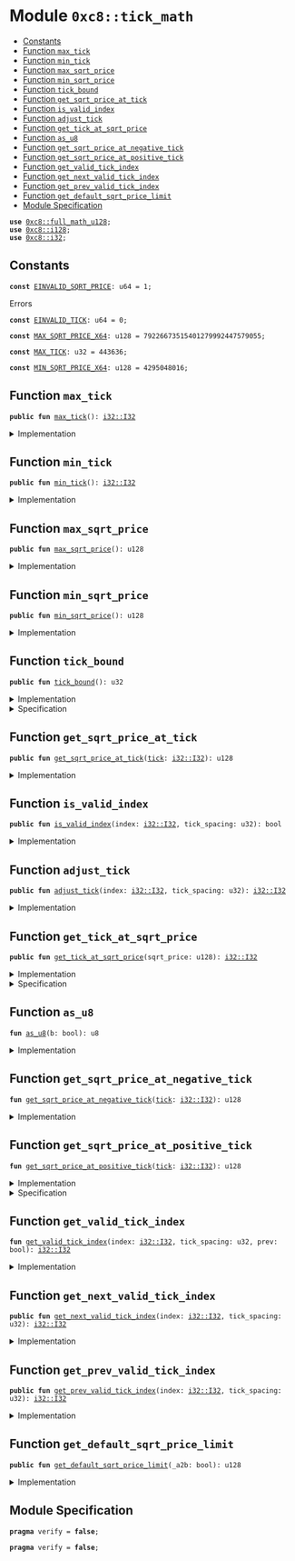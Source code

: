 
<a name="0xc8_tick_math"></a>

# Module `0xc8::tick_math`



-  [Constants](#@Constants_0)
-  [Function `max_tick`](#0xc8_tick_math_max_tick)
-  [Function `min_tick`](#0xc8_tick_math_min_tick)
-  [Function `max_sqrt_price`](#0xc8_tick_math_max_sqrt_price)
-  [Function `min_sqrt_price`](#0xc8_tick_math_min_sqrt_price)
-  [Function `tick_bound`](#0xc8_tick_math_tick_bound)
-  [Function `get_sqrt_price_at_tick`](#0xc8_tick_math_get_sqrt_price_at_tick)
-  [Function `is_valid_index`](#0xc8_tick_math_is_valid_index)
-  [Function `adjust_tick`](#0xc8_tick_math_adjust_tick)
-  [Function `get_tick_at_sqrt_price`](#0xc8_tick_math_get_tick_at_sqrt_price)
-  [Function `as_u8`](#0xc8_tick_math_as_u8)
-  [Function `get_sqrt_price_at_negative_tick`](#0xc8_tick_math_get_sqrt_price_at_negative_tick)
-  [Function `get_sqrt_price_at_positive_tick`](#0xc8_tick_math_get_sqrt_price_at_positive_tick)
-  [Function `get_valid_tick_index`](#0xc8_tick_math_get_valid_tick_index)
-  [Function `get_next_valid_tick_index`](#0xc8_tick_math_get_next_valid_tick_index)
-  [Function `get_prev_valid_tick_index`](#0xc8_tick_math_get_prev_valid_tick_index)
-  [Function `get_default_sqrt_price_limit`](#0xc8_tick_math_get_default_sqrt_price_limit)
-  [Module Specification](#@Module_Specification_1)


<pre><code><b>use</b> <a href="full_math_u128.md#0xc8_full_math_u128">0xc8::full_math_u128</a>;
<b>use</b> <a href="i128.md#0xc8_i128">0xc8::i128</a>;
<b>use</b> <a href="i32.md#0xc8_i32">0xc8::i32</a>;
</code></pre>



<a name="@Constants_0"></a>

## Constants


<a name="0xc8_tick_math_EINVALID_SQRT_PRICE"></a>



<pre><code><b>const</b> <a href="tick_math.md#0xc8_tick_math_EINVALID_SQRT_PRICE">EINVALID_SQRT_PRICE</a>: u64 = 1;
</code></pre>



<a name="0xc8_tick_math_EINVALID_TICK"></a>

Errors


<pre><code><b>const</b> <a href="tick_math.md#0xc8_tick_math_EINVALID_TICK">EINVALID_TICK</a>: u64 = 0;
</code></pre>



<a name="0xc8_tick_math_MAX_SQRT_PRICE_X64"></a>



<pre><code><b>const</b> <a href="tick_math.md#0xc8_tick_math_MAX_SQRT_PRICE_X64">MAX_SQRT_PRICE_X64</a>: u128 = 79226673515401279992447579055;
</code></pre>



<a name="0xc8_tick_math_MAX_TICK"></a>



<pre><code><b>const</b> <a href="tick_math.md#0xc8_tick_math_MAX_TICK">MAX_TICK</a>: u32 = 443636;
</code></pre>



<a name="0xc8_tick_math_MIN_SQRT_PRICE_X64"></a>



<pre><code><b>const</b> <a href="tick_math.md#0xc8_tick_math_MIN_SQRT_PRICE_X64">MIN_SQRT_PRICE_X64</a>: u128 = 4295048016;
</code></pre>



<a name="0xc8_tick_math_max_tick"></a>

## Function `max_tick`



<pre><code><b>public</b> <b>fun</b> <a href="tick_math.md#0xc8_tick_math_max_tick">max_tick</a>(): <a href="i32.md#0xc8_i32_I32">i32::I32</a>
</code></pre>



<details>
<summary>Implementation</summary>


<pre><code><b>public</b> <b>fun</b> <a href="tick_math.md#0xc8_tick_math_max_tick">max_tick</a>(): I32 {
    <a href="i32.md#0xc8_i32_from">i32::from</a>(<a href="tick_math.md#0xc8_tick_math_MAX_TICK">MAX_TICK</a>)
}
</code></pre>



</details>

<a name="0xc8_tick_math_min_tick"></a>

## Function `min_tick`



<pre><code><b>public</b> <b>fun</b> <a href="tick_math.md#0xc8_tick_math_min_tick">min_tick</a>(): <a href="i32.md#0xc8_i32_I32">i32::I32</a>
</code></pre>



<details>
<summary>Implementation</summary>


<pre><code><b>public</b> <b>fun</b> <a href="tick_math.md#0xc8_tick_math_min_tick">min_tick</a>(): I32 {
    <a href="i32.md#0xc8_i32_neg_from">i32::neg_from</a>(<a href="tick_math.md#0xc8_tick_math_MAX_TICK">MAX_TICK</a>)
}
</code></pre>



</details>

<a name="0xc8_tick_math_max_sqrt_price"></a>

## Function `max_sqrt_price`



<pre><code><b>public</b> <b>fun</b> <a href="tick_math.md#0xc8_tick_math_max_sqrt_price">max_sqrt_price</a>(): u128
</code></pre>



<details>
<summary>Implementation</summary>


<pre><code><b>public</b> <b>fun</b> <a href="tick_math.md#0xc8_tick_math_max_sqrt_price">max_sqrt_price</a>(): u128 {
    <a href="tick_math.md#0xc8_tick_math_MAX_SQRT_PRICE_X64">MAX_SQRT_PRICE_X64</a>
}
</code></pre>



</details>

<a name="0xc8_tick_math_min_sqrt_price"></a>

## Function `min_sqrt_price`



<pre><code><b>public</b> <b>fun</b> <a href="tick_math.md#0xc8_tick_math_min_sqrt_price">min_sqrt_price</a>(): u128
</code></pre>



<details>
<summary>Implementation</summary>


<pre><code><b>public</b> <b>fun</b> <a href="tick_math.md#0xc8_tick_math_min_sqrt_price">min_sqrt_price</a>(): u128 {
    <a href="tick_math.md#0xc8_tick_math_MIN_SQRT_PRICE_X64">MIN_SQRT_PRICE_X64</a>
}
</code></pre>



</details>

<a name="0xc8_tick_math_tick_bound"></a>

## Function `tick_bound`



<pre><code><b>public</b> <b>fun</b> <a href="tick_math.md#0xc8_tick_math_tick_bound">tick_bound</a>(): u32
</code></pre>



<details>
<summary>Implementation</summary>


<pre><code><b>public</b> <b>fun</b> <a href="tick_math.md#0xc8_tick_math_tick_bound">tick_bound</a>(): u32 {
    <a href="tick_math.md#0xc8_tick_math_MAX_TICK">MAX_TICK</a>
}
</code></pre>



</details>

<details>
<summary>Specification</summary>



<pre><code><b>pragma</b> opaque;
</code></pre>



</details>

<a name="0xc8_tick_math_get_sqrt_price_at_tick"></a>

## Function `get_sqrt_price_at_tick`



<pre><code><b>public</b> <b>fun</b> <a href="tick_math.md#0xc8_tick_math_get_sqrt_price_at_tick">get_sqrt_price_at_tick</a>(<a href="tick.md#0xc8_tick">tick</a>: <a href="i32.md#0xc8_i32_I32">i32::I32</a>): u128
</code></pre>



<details>
<summary>Implementation</summary>


<pre><code><b>public</b> <b>fun</b> <a href="tick_math.md#0xc8_tick_math_get_sqrt_price_at_tick">get_sqrt_price_at_tick</a>(<a href="tick.md#0xc8_tick">tick</a>: I32): u128 {
    <b>assert</b>!(<a href="i32.md#0xc8_i32_gte">i32::gte</a>(<a href="tick.md#0xc8_tick">tick</a>, <a href="tick_math.md#0xc8_tick_math_min_tick">min_tick</a>()) && <a href="i32.md#0xc8_i32_lte">i32::lte</a>(<a href="tick.md#0xc8_tick">tick</a>, <a href="tick_math.md#0xc8_tick_math_max_tick">max_tick</a>()), <a href="tick_math.md#0xc8_tick_math_EINVALID_TICK">EINVALID_TICK</a>);
    <b>if</b> (<a href="i32.md#0xc8_i32_is_neg">i32::is_neg</a>(<a href="tick.md#0xc8_tick">tick</a>)) {
        <a href="tick_math.md#0xc8_tick_math_get_sqrt_price_at_negative_tick">get_sqrt_price_at_negative_tick</a>(<a href="tick.md#0xc8_tick">tick</a>)
    } <b>else</b> {
        <a href="tick_math.md#0xc8_tick_math_get_sqrt_price_at_positive_tick">get_sqrt_price_at_positive_tick</a>(<a href="tick.md#0xc8_tick">tick</a>)
    }
}
</code></pre>



</details>

<a name="0xc8_tick_math_is_valid_index"></a>

## Function `is_valid_index`



<pre><code><b>public</b> <b>fun</b> <a href="tick_math.md#0xc8_tick_math_is_valid_index">is_valid_index</a>(index: <a href="i32.md#0xc8_i32_I32">i32::I32</a>, tick_spacing: u32): bool
</code></pre>



<details>
<summary>Implementation</summary>


<pre><code><b>public</b> <b>fun</b> <a href="tick_math.md#0xc8_tick_math_is_valid_index">is_valid_index</a>(index: I32, tick_spacing: u32): bool {
    <b>let</b> in_range = <a href="i32.md#0xc8_i32_gte">i32::gte</a>(index, <a href="tick_math.md#0xc8_tick_math_min_tick">min_tick</a>()) && <a href="i32.md#0xc8_i32_lte">i32::lte</a>(index, <a href="tick_math.md#0xc8_tick_math_max_tick">max_tick</a>());
    in_range && (<a href="i32.md#0xc8_i32_mod">i32::mod</a>(index, <a href="i32.md#0xc8_i32_from">i32::from</a>(tick_spacing)) == <a href="i32.md#0xc8_i32_from">i32::from</a>(0))
}
</code></pre>



</details>

<a name="0xc8_tick_math_adjust_tick"></a>

## Function `adjust_tick`



<pre><code><b>public</b> <b>fun</b> <a href="tick_math.md#0xc8_tick_math_adjust_tick">adjust_tick</a>(index: <a href="i32.md#0xc8_i32_I32">i32::I32</a>, tick_spacing: u32): <a href="i32.md#0xc8_i32_I32">i32::I32</a>
</code></pre>



<details>
<summary>Implementation</summary>


<pre><code><b>public</b> <b>fun</b> <a href="tick_math.md#0xc8_tick_math_adjust_tick">adjust_tick</a>(index: I32, tick_spacing: u32): I32 {
    <a href="i32.md#0xc8_i32_mul">i32::mul</a>(<a href="i32.md#0xc8_i32_div">i32::div</a>(index, <a href="i32.md#0xc8_i32_from">i32::from</a>(tick_spacing)), <a href="i32.md#0xc8_i32_from">i32::from</a>(tick_spacing))
}
</code></pre>



</details>

<a name="0xc8_tick_math_get_tick_at_sqrt_price"></a>

## Function `get_tick_at_sqrt_price`



<pre><code><b>public</b> <b>fun</b> <a href="tick_math.md#0xc8_tick_math_get_tick_at_sqrt_price">get_tick_at_sqrt_price</a>(sqrt_price: u128): <a href="i32.md#0xc8_i32_I32">i32::I32</a>
</code></pre>



<details>
<summary>Implementation</summary>


<pre><code><b>public</b> <b>fun</b> <a href="tick_math.md#0xc8_tick_math_get_tick_at_sqrt_price">get_tick_at_sqrt_price</a>(sqrt_price: u128): I32 {
    <b>assert</b>!(sqrt_price &gt;= <a href="tick_math.md#0xc8_tick_math_MIN_SQRT_PRICE_X64">MIN_SQRT_PRICE_X64</a> && sqrt_price &lt;= <a href="tick_math.md#0xc8_tick_math_MAX_SQRT_PRICE_X64">MAX_SQRT_PRICE_X64</a>, <a href="tick_math.md#0xc8_tick_math_EINVALID_SQRT_PRICE">EINVALID_SQRT_PRICE</a>);
    <b>let</b> r = sqrt_price;

    <b>let</b> msb = 0;

    <b>let</b> f: u8 = <a href="tick_math.md#0xc8_tick_math_as_u8">as_u8</a>(r &gt;= 0x10000000000000000) &lt;&lt; 6; // If r &gt;= 2^64, f = 64 <b>else</b> 0
    msb = msb | f;
    r = r &gt;&gt; f;
    f = <a href="tick_math.md#0xc8_tick_math_as_u8">as_u8</a>(r &gt;= 0x100000000) &lt;&lt; 5; // 2^32
    msb = msb | f;
    r = r &gt;&gt; f;
    f = <a href="tick_math.md#0xc8_tick_math_as_u8">as_u8</a>(r &gt;= 0x10000) &lt;&lt; 4; // 2^16
    msb = msb | f;
    r = r &gt;&gt; f;
    f = <a href="tick_math.md#0xc8_tick_math_as_u8">as_u8</a>(r &gt;= 0x100) &lt;&lt; 3; // 2^8
    msb = msb | f;
    r = r &gt;&gt; f;
    f = <a href="tick_math.md#0xc8_tick_math_as_u8">as_u8</a>(r &gt;= 0x10) &lt;&lt; 2; // 2^4
    msb = msb | f;
    r = r &gt;&gt; f;
    f = <a href="tick_math.md#0xc8_tick_math_as_u8">as_u8</a>(r &gt;= 0x4) &lt;&lt; 1; // 2^2
    msb = msb | f;
    r = r &gt;&gt; f;
    f = <a href="tick_math.md#0xc8_tick_math_as_u8">as_u8</a>(r &gt;= 0x2) &lt;&lt; 0; // 2^0
    msb = msb | f;

    <b>let</b> log_2_x32 = <a href="i128.md#0xc8_i128_shl">i128::shl</a>(<a href="i128.md#0xc8_i128_sub">i128::sub</a>(<a href="i128.md#0xc8_i128_from">i128::from</a>((msb <b>as</b> u128)), <a href="i128.md#0xc8_i128_from">i128::from</a>(64)), 32);

    r = <b>if</b> (msb &gt;= 64) {
        sqrt_price &gt;&gt; (msb - 63)
    } <b>else</b> {
        sqrt_price &lt;&lt; (63 - msb)
    };

    <b>let</b> shift = 31;
    <b>while</b> (shift &gt;= 18) {
        r = ((r * r) &gt;&gt; 63);
        f = ((r &gt;&gt; 64) <b>as</b> u8);
        log_2_x32 = <a href="i128.md#0xc8_i128_or">i128::or</a>(log_2_x32, <a href="i128.md#0xc8_i128_shl">i128::shl</a>(<a href="i128.md#0xc8_i128_from">i128::from</a>((f <b>as</b> u128)), shift));
        r = r &gt;&gt; f;
        shift = shift - 1;
    };

    <b>let</b> log_sqrt_10001 = <a href="i128.md#0xc8_i128_mul">i128::mul</a>(log_2_x32, <a href="i128.md#0xc8_i128_from">i128::from</a>(59543866431366u128));

    <b>let</b> tick_low = <a href="i128.md#0xc8_i128_as_i32">i128::as_i32</a>(<a href="i128.md#0xc8_i128_shr">i128::shr</a>(<a href="i128.md#0xc8_i128_sub">i128::sub</a>(log_sqrt_10001, <a href="i128.md#0xc8_i128_from">i128::from</a>(184467440737095516u128)), 64));
    <b>let</b> tick_high = <a href="i128.md#0xc8_i128_as_i32">i128::as_i32</a>(<a href="i128.md#0xc8_i128_shr">i128::shr</a>(<a href="i128.md#0xc8_i128_add">i128::add</a>(log_sqrt_10001, <a href="i128.md#0xc8_i128_from">i128::from</a>(15793534762490258745u128)), 64));

    <b>if</b> (<a href="i32.md#0xc8_i32_eq">i32::eq</a>(tick_low, tick_high)) {
        <b>return</b> tick_low
    } <b>else</b> <b>if</b> (<a href="tick_math.md#0xc8_tick_math_get_sqrt_price_at_tick">get_sqrt_price_at_tick</a>(tick_high) &lt;= sqrt_price) {
        <b>return</b> tick_high
    } <b>else</b> {
        <b>return</b> tick_low
    }
}
</code></pre>



</details>

<details>
<summary>Specification</summary>



<pre><code><b>pragma</b> opaque;
</code></pre>



</details>

<a name="0xc8_tick_math_as_u8"></a>

## Function `as_u8`



<pre><code><b>fun</b> <a href="tick_math.md#0xc8_tick_math_as_u8">as_u8</a>(b: bool): u8
</code></pre>



<details>
<summary>Implementation</summary>


<pre><code><b>fun</b> <a href="tick_math.md#0xc8_tick_math_as_u8">as_u8</a>(b: bool): u8 {
    <b>if</b> (b) {
        1
    } <b>else</b> {
        0
    }
}
</code></pre>



</details>

<a name="0xc8_tick_math_get_sqrt_price_at_negative_tick"></a>

## Function `get_sqrt_price_at_negative_tick`



<pre><code><b>fun</b> <a href="tick_math.md#0xc8_tick_math_get_sqrt_price_at_negative_tick">get_sqrt_price_at_negative_tick</a>(<a href="tick.md#0xc8_tick">tick</a>: <a href="i32.md#0xc8_i32_I32">i32::I32</a>): u128
</code></pre>



<details>
<summary>Implementation</summary>


<pre><code><b>fun</b> <a href="tick_math.md#0xc8_tick_math_get_sqrt_price_at_negative_tick">get_sqrt_price_at_negative_tick</a>(<a href="tick.md#0xc8_tick">tick</a>: I32): u128 {
    <b>let</b> abs_tick = <a href="i32.md#0xc8_i32_as_u32">i32::as_u32</a>(<a href="i32.md#0xc8_i32_abs">i32::abs</a>(<a href="tick.md#0xc8_tick">tick</a>));
    <b>let</b> ratio = <b>if</b> (abs_tick & 0x1 != 0) {
        18445821805675392311u128
    } <b>else</b> {
        18446744073709551616u128
    };
    <b>if</b> (abs_tick & 0x2 != 0) {
        ratio = <a href="full_math_u128.md#0xc8_full_math_u128_mul_shr">full_math_u128::mul_shr</a>(ratio, 18444899583751176498u128, 64u8)
    };
    <b>if</b> (abs_tick & 0x4 != 0) {
        ratio = <a href="full_math_u128.md#0xc8_full_math_u128_mul_shr">full_math_u128::mul_shr</a>(ratio, 18443055278223354162u128, 64u8);
    };
    <b>if</b> (abs_tick & 0x8 != 0) {
        ratio = <a href="full_math_u128.md#0xc8_full_math_u128_mul_shr">full_math_u128::mul_shr</a>(ratio, 18439367220385604838u128, 64u8);
    };
    <b>if</b> (abs_tick & 0x10 != 0) {
        ratio = <a href="full_math_u128.md#0xc8_full_math_u128_mul_shr">full_math_u128::mul_shr</a>(ratio, 18431993317065449817u128, 64u8);
    };
    <b>if</b> (abs_tick & 0x20 != 0) {
        ratio = <a href="full_math_u128.md#0xc8_full_math_u128_mul_shr">full_math_u128::mul_shr</a>(ratio, 18417254355718160513u128, 64u8);
    };
    <b>if</b> (abs_tick & 0x40 != 0) {
        ratio = <a href="full_math_u128.md#0xc8_full_math_u128_mul_shr">full_math_u128::mul_shr</a>(ratio, 18387811781193591352u128, 64u8);
    };
    <b>if</b> (abs_tick & 0x80 != 0) {
        ratio = <a href="full_math_u128.md#0xc8_full_math_u128_mul_shr">full_math_u128::mul_shr</a>(ratio, 18329067761203520168u128, 64u8);
    };
    <b>if</b> (abs_tick & 0x100 != 0) {
        ratio = <a href="full_math_u128.md#0xc8_full_math_u128_mul_shr">full_math_u128::mul_shr</a>(ratio, 18212142134806087854u128, 64u8);
    };
    <b>if</b> (abs_tick & 0x200 != 0) {
        ratio = <a href="full_math_u128.md#0xc8_full_math_u128_mul_shr">full_math_u128::mul_shr</a>(ratio, 17980523815641551639u128, 64u8);
    };
    <b>if</b> (abs_tick & 0x400 != 0) {
        ratio = <a href="full_math_u128.md#0xc8_full_math_u128_mul_shr">full_math_u128::mul_shr</a>(ratio, 17526086738831147013u128, 64u8);
    };
    <b>if</b> (abs_tick & 0x800 != 0) {
        ratio = <a href="full_math_u128.md#0xc8_full_math_u128_mul_shr">full_math_u128::mul_shr</a>(ratio, 16651378430235024244u128, 64u8);
    };
    <b>if</b> (abs_tick & 0x1000 != 0) {
        ratio = <a href="full_math_u128.md#0xc8_full_math_u128_mul_shr">full_math_u128::mul_shr</a>(ratio, 15030750278693429944u128, 64u8);
    };
    <b>if</b> (abs_tick & 0x2000 != 0) {
        ratio = <a href="full_math_u128.md#0xc8_full_math_u128_mul_shr">full_math_u128::mul_shr</a>(ratio, 12247334978882834399u128, 64u8);
    };
    <b>if</b> (abs_tick & 0x4000 != 0) {
        ratio = <a href="full_math_u128.md#0xc8_full_math_u128_mul_shr">full_math_u128::mul_shr</a>(ratio, 8131365268884726200u128, 64u8);
    };
    <b>if</b> (abs_tick & 0x8000 != 0) {
        ratio = <a href="full_math_u128.md#0xc8_full_math_u128_mul_shr">full_math_u128::mul_shr</a>(ratio, 3584323654723342297u128, 64u8);
    };
    <b>if</b> (abs_tick & 0x10000 != 0) {
        ratio = <a href="full_math_u128.md#0xc8_full_math_u128_mul_shr">full_math_u128::mul_shr</a>(ratio, 696457651847595233u128, 64u8);
    };
    <b>if</b> (abs_tick & 0x20000 != 0) {
        ratio = <a href="full_math_u128.md#0xc8_full_math_u128_mul_shr">full_math_u128::mul_shr</a>(ratio, 26294789957452057u128, 64u8);
    };
    <b>if</b> (abs_tick & 0x40000 != 0) {
        ratio = <a href="full_math_u128.md#0xc8_full_math_u128_mul_shr">full_math_u128::mul_shr</a>(ratio, 37481735321082u128, 64u8);
    };

    ratio
}
</code></pre>



</details>

<a name="0xc8_tick_math_get_sqrt_price_at_positive_tick"></a>

## Function `get_sqrt_price_at_positive_tick`



<pre><code><b>fun</b> <a href="tick_math.md#0xc8_tick_math_get_sqrt_price_at_positive_tick">get_sqrt_price_at_positive_tick</a>(<a href="tick.md#0xc8_tick">tick</a>: <a href="i32.md#0xc8_i32_I32">i32::I32</a>): u128
</code></pre>



<details>
<summary>Implementation</summary>


<pre><code><b>fun</b> <a href="tick_math.md#0xc8_tick_math_get_sqrt_price_at_positive_tick">get_sqrt_price_at_positive_tick</a>(<a href="tick.md#0xc8_tick">tick</a>: I32): u128 {
    <b>let</b> abs_tick = <a href="i32.md#0xc8_i32_as_u32">i32::as_u32</a>(<a href="i32.md#0xc8_i32_abs">i32::abs</a>(<a href="tick.md#0xc8_tick">tick</a>));
    <b>let</b> ratio = <b>if</b> (abs_tick & 0x1 != 0) {
        79232123823359799118286999567u128
    } <b>else</b> {
        79228162514264337593543950336u128
    };

    <b>if</b> (abs_tick & 0x2 != 0) {
        ratio = <a href="full_math_u128.md#0xc8_full_math_u128_mul_shr">full_math_u128::mul_shr</a>(ratio, 79236085330515764027303304731u128, 96u8)
    };
    <b>if</b> (abs_tick & 0x4 != 0) {
        ratio = <a href="full_math_u128.md#0xc8_full_math_u128_mul_shr">full_math_u128::mul_shr</a>(ratio, 79244008939048815603706035061u128, 96u8)
    };
    <b>if</b> (abs_tick & 0x8 != 0) {
        ratio = <a href="full_math_u128.md#0xc8_full_math_u128_mul_shr">full_math_u128::mul_shr</a>(ratio, 79259858533276714757314932305u128, 96u8)
    };
    <b>if</b> (abs_tick & 0x10 != 0) {
        ratio = <a href="full_math_u128.md#0xc8_full_math_u128_mul_shr">full_math_u128::mul_shr</a>(ratio, 79291567232598584799939703904u128, 96u8)
    };
    <b>if</b> (abs_tick & 0x20 != 0) {
        ratio = <a href="full_math_u128.md#0xc8_full_math_u128_mul_shr">full_math_u128::mul_shr</a>(ratio, 79355022692464371645785046466u128, 96u8)
    };
    <b>if</b> (abs_tick & 0x40 != 0) {
        ratio = <a href="full_math_u128.md#0xc8_full_math_u128_mul_shr">full_math_u128::mul_shr</a>(ratio, 79482085999252804386437311141u128, 96u8)
    };
    <b>if</b> (abs_tick & 0x80 != 0) {
        ratio = <a href="full_math_u128.md#0xc8_full_math_u128_mul_shr">full_math_u128::mul_shr</a>(ratio, 79736823300114093921829183326u128, 96u8)
    };
    <b>if</b> (abs_tick & 0x100 != 0) {
        ratio = <a href="full_math_u128.md#0xc8_full_math_u128_mul_shr">full_math_u128::mul_shr</a>(ratio, 80248749790819932309965073892u128, 96u8)
    };
    <b>if</b> (abs_tick & 0x200 != 0) {
        ratio = <a href="full_math_u128.md#0xc8_full_math_u128_mul_shr">full_math_u128::mul_shr</a>(ratio, 81282483887344747381513967011u128, 96u8)
    };
    <b>if</b> (abs_tick & 0x400 != 0) {
        ratio = <a href="full_math_u128.md#0xc8_full_math_u128_mul_shr">full_math_u128::mul_shr</a>(ratio, 83390072131320151908154831281u128, 96u8)
    };
    <b>if</b> (abs_tick & 0x800 != 0) {
        ratio = <a href="full_math_u128.md#0xc8_full_math_u128_mul_shr">full_math_u128::mul_shr</a>(ratio, 87770609709833776024991924138u128, 96u8)
    };
    <b>if</b> (abs_tick & 0x1000 != 0) {
        ratio = <a href="full_math_u128.md#0xc8_full_math_u128_mul_shr">full_math_u128::mul_shr</a>(ratio, 97234110755111693312479820773u128, 96u8)
    };
    <b>if</b> (abs_tick & 0x2000 != 0) {
        ratio = <a href="full_math_u128.md#0xc8_full_math_u128_mul_shr">full_math_u128::mul_shr</a>(ratio, 119332217159966728226237229890u128, 96u8)
    };
    <b>if</b> (abs_tick & 0x4000 != 0) {
        ratio = <a href="full_math_u128.md#0xc8_full_math_u128_mul_shr">full_math_u128::mul_shr</a>(ratio, 179736315981702064433883588727u128, 96u8)
    };
    <b>if</b> (abs_tick & 0x8000 != 0) {
        ratio = <a href="full_math_u128.md#0xc8_full_math_u128_mul_shr">full_math_u128::mul_shr</a>(ratio, 407748233172238350107850275304u128, 96u8)
    };
    <b>if</b> (abs_tick & 0x10000 != 0) {
        ratio = <a href="full_math_u128.md#0xc8_full_math_u128_mul_shr">full_math_u128::mul_shr</a>(ratio, 2098478828474011932436660412517u128, 96u8)
    };
    <b>if</b> (abs_tick & 0x20000 != 0) {
        ratio = <a href="full_math_u128.md#0xc8_full_math_u128_mul_shr">full_math_u128::mul_shr</a>(ratio, 55581415166113811149459800483533u128, 96u8)
    };
    <b>if</b> (abs_tick & 0x40000 != 0) {
        ratio = <a href="full_math_u128.md#0xc8_full_math_u128_mul_shr">full_math_u128::mul_shr</a>(ratio, 38992368544603139932233054999993551u128, 96u8)
    };

    ratio &gt;&gt; 32
}
</code></pre>



</details>

<details>
<summary>Specification</summary>



<pre><code><b>pragma</b> verify = <b>false</b>;
</code></pre>



</details>

<a name="0xc8_tick_math_get_valid_tick_index"></a>

## Function `get_valid_tick_index`



<pre><code><b>fun</b> <a href="tick_math.md#0xc8_tick_math_get_valid_tick_index">get_valid_tick_index</a>(index: <a href="i32.md#0xc8_i32_I32">i32::I32</a>, tick_spacing: u32, prev: bool): <a href="i32.md#0xc8_i32_I32">i32::I32</a>
</code></pre>



<details>
<summary>Implementation</summary>


<pre><code><b>fun</b> <a href="tick_math.md#0xc8_tick_math_get_valid_tick_index">get_valid_tick_index</a>(index: I32, tick_spacing: u32, prev: bool): I32 {
    <b>if</b> (<a href="tick_math.md#0xc8_tick_math_is_valid_index">is_valid_index</a>(index, tick_spacing)) {
        index
    } <b>else</b> {
        <b>let</b> spacing = <a href="i32.md#0xc8_i32_from">i32::from</a>(tick_spacing);
        <b>let</b> valid_index = <a href="i32.md#0xc8_i32_sub">i32::sub</a>(index, <a href="i32.md#0xc8_i32_mod">i32::mod</a>(index, spacing));
        <b>if</b> (prev) {
            <a href="i32.md#0xc8_i32_sub">i32::sub</a>(valid_index, spacing)
        } <b>else</b> {
            <a href="i32.md#0xc8_i32_add">i32::add</a>(valid_index, spacing)
        }
    }
}
</code></pre>



</details>

<a name="0xc8_tick_math_get_next_valid_tick_index"></a>

## Function `get_next_valid_tick_index`



<pre><code><b>public</b> <b>fun</b> <a href="tick_math.md#0xc8_tick_math_get_next_valid_tick_index">get_next_valid_tick_index</a>(index: <a href="i32.md#0xc8_i32_I32">i32::I32</a>, tick_spacing: u32): <a href="i32.md#0xc8_i32_I32">i32::I32</a>
</code></pre>



<details>
<summary>Implementation</summary>


<pre><code><b>public</b> <b>fun</b> <a href="tick_math.md#0xc8_tick_math_get_next_valid_tick_index">get_next_valid_tick_index</a>(index: I32, tick_spacing: u32): I32 {
    <a href="tick_math.md#0xc8_tick_math_get_valid_tick_index">get_valid_tick_index</a>(index, tick_spacing, <b>false</b>)
}
</code></pre>



</details>

<a name="0xc8_tick_math_get_prev_valid_tick_index"></a>

## Function `get_prev_valid_tick_index`



<pre><code><b>public</b> <b>fun</b> <a href="tick_math.md#0xc8_tick_math_get_prev_valid_tick_index">get_prev_valid_tick_index</a>(index: <a href="i32.md#0xc8_i32_I32">i32::I32</a>, tick_spacing: u32): <a href="i32.md#0xc8_i32_I32">i32::I32</a>
</code></pre>



<details>
<summary>Implementation</summary>


<pre><code><b>public</b> <b>fun</b> <a href="tick_math.md#0xc8_tick_math_get_prev_valid_tick_index">get_prev_valid_tick_index</a>(index: I32, tick_spacing: u32): I32 {
    <a href="tick_math.md#0xc8_tick_math_get_valid_tick_index">get_valid_tick_index</a>(index, tick_spacing, <b>true</b>)
}
</code></pre>



</details>

<a name="0xc8_tick_math_get_default_sqrt_price_limit"></a>

## Function `get_default_sqrt_price_limit`



<pre><code><b>public</b> <b>fun</b> <a href="tick_math.md#0xc8_tick_math_get_default_sqrt_price_limit">get_default_sqrt_price_limit</a>(_a2b: bool): u128
</code></pre>



<details>
<summary>Implementation</summary>


<pre><code><b>public</b> <b>fun</b> <a href="tick_math.md#0xc8_tick_math_get_default_sqrt_price_limit">get_default_sqrt_price_limit</a>(_a2b: bool): u128 {
    <b>if</b> (_a2b) {
        <a href="tick_math.md#0xc8_tick_math_min_sqrt_price">min_sqrt_price</a>()
    } <b>else</b> {
        <a href="tick_math.md#0xc8_tick_math_max_sqrt_price">max_sqrt_price</a>()
    }
}
</code></pre>



</details>

<a name="@Module_Specification_1"></a>

## Module Specification



<pre><code><b>pragma</b> verify = <b>false</b>;
</code></pre>




<pre><code><b>pragma</b> verify = <b>false</b>;
</code></pre>
